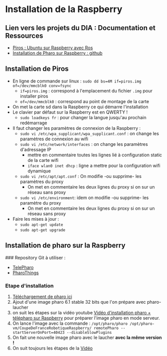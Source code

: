 # Installation de la Raspberry

## Lien vers les projets du DIA : Documentation et Ressources

- [Piros : Ubuntu sur Raspberry avec Ros](https://github.com/CARMinesDouai/MultiRobotExplorationPackages/tree/master/inria_demo)
- [Installation de Pharo sur Raspberry : github](https://github.com/pharo-ide/TelePharo)

## Installation de Piros

* En ligne de commande sur linux : `sudo dd bs=4M if=piros.img of=/dev/mmcblk0 conv=fsync`
  * `if=piros.img` : correspond à l'emplacement du fichier `.img` pour installer piros
  * `of=/dev/mmcblk0` : correspond au point de montage de la carte
* On met la carte sd dans la Raspberry ce qui démarre l'installation
* Le clavier par défaut sur la Raspberry est en QWERTY !
  * `sudo loadkeys fr` : pour changer la langue jusqu'au prochain redémarrage
* Il faut changer les paramètres de connexion de la Raspberry :
  * `sudo vi /etc/wpa_supplicant/wpa_supplicant.conf` : on change les paramètres de connexion au wifi
  * `sudo vi /etc/network/interfaces` : on change les paramètres d'adressage IP
    * mettre en commentaire toutes les lignes lié à configuration static de la carte wifi
    * `iface wlan0 inet dhcp` : ligne a mettre pour la configuration wifi dynamique
  * `sudo vi /etc/apt/apt.conf` : On modifie -ou supprime- les paramètres du proxy
    * On met en commentaire les deux lignes du proxy si on sur un réseau sans proxy
  * `sudo vi /etc/environment`: idem on modifie -ou supprime- les paramètre du proxy
    * On met en commentaire les deux lignes du proxy si on sur un réseau sans proxy
* Faire les mises à jour :
  * `sudo apt-get update`
  * `sudo apt-get upgrade`

## Installation de pharo sur la Raspberry

### Repository Git à utiliser :
- [TelePharo ](https://github.com/pharo-ide/TelePharo)
- [PharoThings ](https://github.com/pharo-iot/PharoThings)

### Etape d'installation

1. [Téléchargement de pharo ici ]( http://files.pharo.org/vm/pharo-spur32/linux/armv6/latest.zip )
2. Ajout d'une image pharo 6.1 stable 32 bits que l'on prépare avec pharo-laucher
3. on suit les étapes sur la vidéo youtube [Vidéo d'installation pharo + télépharo sur Raspberry](https://www.youtube.com/watch?v=Yys1M0hZIWY) pour préparer l'image pharo en mode serveur.
4. On lance l'image avec la commande : `/opt/pharo/pharo /opt/pharo-vm/CoupeDeFranceRobotiqueRaspberry/ remotePharo --startServerOnPort=40423 --disableSlowPlugins`
5. On fait une nouvelle image pharo avec le laucher __avec la même version !__
6. On suit toujours les étapes de la [Vidéo ](https://www.youtube.com/watch?v=Yys1M0hZIWY)
